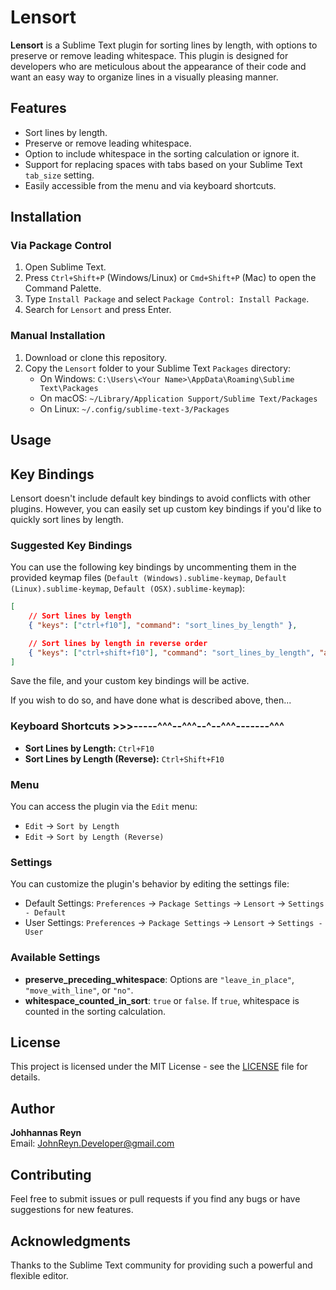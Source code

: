 # Lensort

**Lensort** is a Sublime Text plugin for sorting lines by length, with options to preserve or remove leading whitespace. This plugin is designed for developers who are meticulous about the appearance of their code and want an easy way to organize lines in a visually pleasing manner.

## Features

- Sort lines by length.
- Preserve or remove leading whitespace.
- Option to include whitespace in the sorting calculation or ignore it.
- Support for replacing spaces with tabs based on your Sublime Text `tab_size` setting.
- Easily accessible from the menu and via keyboard shortcuts.

## Installation

### Via Package Control

1. Open Sublime Text.
2. Press `Ctrl+Shift+P` (Windows/Linux) or `Cmd+Shift+P` (Mac) to open the Command Palette.
3. Type `Install Package` and select `Package Control: Install Package`.
4. Search for `Lensort` and press Enter.

### Manual Installation

1. Download or clone this repository.
2. Copy the `Lensort` folder to your Sublime Text `Packages` directory:
   - On Windows: `C:\Users\<Your Name>\AppData\Roaming\Sublime Text\Packages`
   - On macOS: `~/Library/Application Support/Sublime Text/Packages`
   - On Linux: `~/.config/sublime-text-3/Packages`
   
## Usage

## Key Bindings

Lensort doesn't include default key bindings to avoid conflicts with other plugins. However, you can easily set up custom key bindings if you'd like to quickly sort lines by length.

### Suggested Key Bindings

You can use the following key bindings by uncommenting them in the provided keymap files (`Default (Windows).sublime-keymap`, `Default (Linux).sublime-keymap`, `Default (OSX).sublime-keymap`):

```json
[
    // Sort lines by length
    { "keys": ["ctrl+f10"], "command": "sort_lines_by_length" },

    // Sort lines by length in reverse order
    { "keys": ["ctrl+shift+f10"], "command": "sort_lines_by_length", "args": {"reverse": true} }
]
```
Save the file, and your custom key bindings will be active.

If you wish to do so, and have done what is described above, then...
### Keyboard Shortcuts >>>-----^^^--^^^--^--^^^-------^^^

- **Sort Lines by Length:** `Ctrl+F10`
- **Sort Lines by Length (Reverse):** `Ctrl+Shift+F10`

### Menu

You can access the plugin via the `Edit` menu:
- `Edit` -> `Sort by Length`
- `Edit` -> `Sort by Length (Reverse)`

### Settings

You can customize the plugin's behavior by editing the settings file:
- Default Settings: `Preferences` -> `Package Settings` -> `Lensort` -> `Settings - Default`
- User Settings: `Preferences` -> `Package Settings` -> `Lensort` -> `Settings - User`

### Available Settings

- **preserve_preceding_whitespace**: Options are `"leave_in_place"`, `"move_with_line"`, or `"no"`.
- **whitespace_counted_in_sort**: `true` or `false`. If `true`, whitespace is counted in the sorting calculation.

## License

This project is licensed under the MIT License - see the [LICENSE](LICENSE) file for details.

## Author

**Johhannas Reyn**  
Email: [JohnReyn.Developer@gmail.com](mailto:JohnReyn.Developer@gmail.com)

## Contributing

Feel free to submit issues or pull requests if you find any bugs or have suggestions for new features.

## Acknowledgments

Thanks to the Sublime Text community for providing such a powerful and flexible editor.

